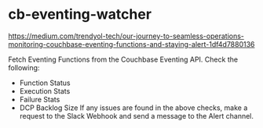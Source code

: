 # cb-eventing-watcher

https://medium.com/trendyol-tech/our-journey-to-seamless-operations-monitoring-couchbase-eventing-functions-and-staying-alert-1df4d7880136

Fetch Eventing Functions from the Couchbase Eventing API.
Check the following:
- Function Status
- Execution Stats
- Failure Stats
- DCP Backlog Size
If any issues are found in the above checks, make a request to the Slack Webhook and send a message to the Alert channel.
